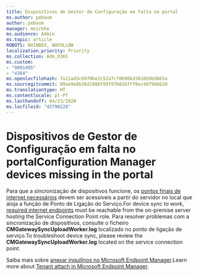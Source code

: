 ```yaml
---
title: Dispositivos de Gestor de Configuração em falta no portal
ms.author: pebaum
author: pebaum
manager: mnirkhe
ms.audience: Admin
ms.topic: article
ROBOTS: NOINDEX, NOFOLLOW
localization_priority: Priority
ms.collection: Adm_O365
ms.custom:
- "9001495"
- "4384"
ms.openlocfilehash: 7a11ad3c6970be2c52a7cf0696bd3810b9bd665a
ms.sourcegitcommit: 89ae9e8b36d1980f89f07b016fff0ec48f96b620
ms.translationtype: HT
ms.contentlocale: pt-PT
ms.lasthandoff: 04/23/2020
ms.locfileid: "43790228"
---
```

# <a name="configuration-manager-devices-missing-in-the-portal"></a><span data-ttu-id="8ec6b-102">Dispositivos de Gestor de Configuração em falta no portal</span><span class="sxs-lookup"><span data-stu-id="8ec6b-102">Configuration Manager devices missing in the portal</span></span>

<span data-ttu-id="8ec6b-103">Para que a sincronização de dispositivos funcione, os [pontos finais de internet necessários](https://docs.microsoft.com/configmgr/tenant-attach/device-sync-actions#internet-endpoints) devem ser acessíveis a partir do servidor no local que aloja a função de Ponto de Ligação do Serviço.</span><span class="sxs-lookup"><span data-stu-id="8ec6b-103">For device sync to work, [required internet endpoints](https://docs.microsoft.com/configmgr/tenant-attach/device-sync-actions#internet-endpoints) must be reachable from the on-premise server hosting the Service Connection Point role.</span></span> <span data-ttu-id="8ec6b-104">Para resolver problemas com a sincronização de dispositivos, consulte o ficheiro **CMGatewaySyncUploadWorker.log** localizado no ponto de ligação de serviço.</span><span class="sxs-lookup"><span data-stu-id="8ec6b-104">To troubleshoot device sync, please review the **CMGatewaySyncUploadWorker.log** located on the service connection point.</span></span>

<span data-ttu-id="8ec6b-105">Saiba mais sobre [anexar inquilinos no Microsoft Endpoint Manager](https://docs.microsoft.com/configmgr/tenant-attach/).</span><span class="sxs-lookup"><span data-stu-id="8ec6b-105">Learn more about [Tenant attach in Microsoft Endpoint Manager](https://docs.microsoft.com/configmgr/tenant-attach/).</span></span>
